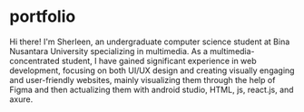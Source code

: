 # portfolio
Hi there! I'm Sherleen, an undergraduate computer science student at Bina Nusantara University specializing in multimedia. As a multimedia-concentrated student, I have gained significant experience in web development, focusing on both UI/UX design and creating visually engaging and user-friendly websites, mainly visualizing them through the help of Figma and then actualizing them with android studio, HTML, js, react.js, and axure. 
